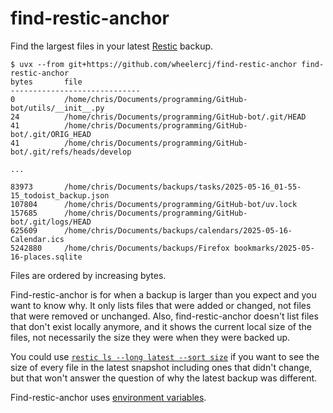# find-restic-anchor

Find the largest files in your latest [Restic](https://restic.net/) backup.

```
$ uvx --from git+https://github.com/wheelercj/find-restic-anchor find-restic-anchor
bytes       file
-----------------------------
0           /home/chris/Documents/programming/GitHub-bot/utils/__init__.py
24          /home/chris/Documents/programming/GitHub-bot/.git/HEAD
41          /home/chris/Documents/programming/GitHub-bot/.git/ORIG_HEAD
41          /home/chris/Documents/programming/GitHub-bot/.git/refs/heads/develop

...

83973       /home/chris/Documents/backups/tasks/2025-05-16_01-55-15_todoist_backup.json
107804      /home/chris/Documents/programming/GitHub-bot/uv.lock
157685      /home/chris/Documents/programming/GitHub-bot/.git/logs/HEAD
625609      /home/chris/Documents/backups/calendars/2025-05-16-Calendar.ics
5242880     /home/chris/Documents/backups/Firefox bookmarks/2025-05-16-places.sqlite
```

Files are ordered by increasing bytes.

Find-restic-anchor is for when a backup is larger than you expect and you want to know why. It only lists files that were added or changed, not files that were removed or unchanged. Also, find-restic-anchor doesn't list files that don't exist locally anymore, and it shows the current local size of the files, not necessarily the size they were when they were backed up.

You could use [`restic ls --long latest --sort size`](https://restic.readthedocs.io/en/stable/045_working_with_repos.html#listing-files-in-a-snapshot) if you want to see the size of every file in the latest snapshot including ones that didn't change, but that won't answer the question of why the latest backup was different.

Find-restic-anchor uses [environment variables](https://restic.readthedocs.io/en/stable/040_backup.html#environment-variables).
